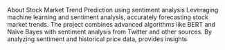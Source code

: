 About
Stock Market Trend Prediction using sentiment analysis Leveraging machine learning and sentiment analysis, accurately forecasting stock market trends. The project combines advanced algorithms like BERT and Naïve Bayes with sentiment analysis from Twitter and other sources. By analyzing sentiment and historical price data, provides insights
